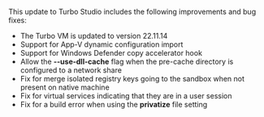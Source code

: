 This update to Turbo Studio includes the following improvements and bug fixes:

- The Turbo VM is updated to version 22.11.14
- Support for App-V dynamic configuration import
- Support for Windows Defender copy accelerator hook
- Allow the **--use-dll-cache** flag when the pre-cache directory is configured to a network share
- Fix for merge isolated registry keys going to the sandbox when not present on native machine
- Fix for virtual services indicating that they are in a user session
- Fix for a build error when using the **privatize** file setting



